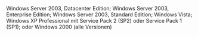  Windows Server 2003, Datacenter Edition; Windows Server 2003, Enterprise Edition; Windows Server 2003, Standard Edition; Windows Vista; Windows XP Professional mit Service Pack 2 (SP2) oder Service Pack 1 (SP1); oder Windows 2000 (alle Versionen) 